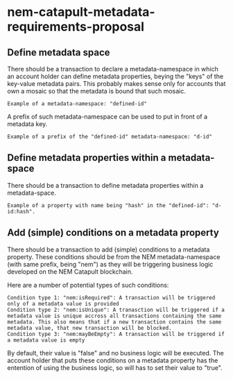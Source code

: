 # nem-catapult-metadata-requirements-proposal
## Define metadata space
There should be a transaction to declare a metadata-namespace in which an account holder can define metadata properties, beying the "keys" of the key-value metadata pairs.
This probably makes sense only for accounts that own a mosaic so that the metadata is bound that such mosaic.

    Example of a metadata-namespace: "defined-id"

A prefix of such metadata-namespace can be used to put in front of a metadata key.

    Example of a prefix of the "defined-id" metadata-namespace: "d-id"

## Define metadata properties within a metadata-space
There should be a transaction to define metadata properties within a metadata-space.

    Example of a property with name being "hash" in the "defined-id": "d-id:hash".
    
## Add (simple) conditions on a metadata property
There should be a transaction to add (simple) conditions to a metadata property. 
These conditions should be from the NEM metadata-namespace (with same prefix, being "nem") as they will be triggering business logic developed on the NEM Catapult blockchain.

Here are a number of potential types of such conditions:

    Condition type 1: "nem:isRequired": A transaction will be triggered only of a metadata value is provided 
    Condition type 2: "nem:isUnique": A tranasction will be triggered if a metadata value is unique accross all transactions containing the same metadata. This also means that if a new transaction contains the same metadata value, that new transaction will be blocked.
    Condition type 3: "nem:mayBeEmpty": A transaction will be triggered if a metadata value is empty
    
By default, their value is "false" and no business logic will be executed.
The account holder that puts these conditions on a metadata property has the entention of using the business logic, so will has to set their value to "true".
